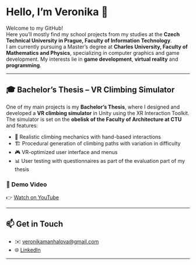 # Hello, I’m Veronika 👋

Welcome to my GitHub!  
Here you’ll mostly find my school projects from my studies at the **Czech Technical University in Prague, Faculty of Information Technology**.  
I am currently pursuing a Master’s degree at **Charles University, Faculty of Mathematics and Physics**, specializing in computer graphics and game development. 
My interests lie in **game development**, **virtual reality** and **programming**.

---

## 🎓 Bachelor’s Thesis – VR Climbing Simulator

One of my main projects is my **Bachelor’s Thesis**, where I designed and developed a **VR climbing simulator** in Unity using the XR Interaction Toolkit.  
The simulator is set on the **obelisk of the Faculty of Architecture at CTU** and features:

- 🧗 Realistic climbing mechanics with hand-based interactions  
- 🏗️ Procedural generation of climbing paths with variation in difficulty 
- 🎮 VR-optimized user interface and menus  
- 📊 User testing with questionnaires as part of the evaluation part of my thesis 

### 🎥 Demo Video
👉 [Watch on YouTube](https://www.youtube.com/watch?v=h0hIkn51C-8)

---

## 📫 Get in Touch

- ✉️ [veronikamanhalova@gmail.com](mailto:veronikamanhalova@gmail.com)  
- 🌐 [LinkedIn](https://www.linkedin.com/veronikamanhalova)

---
